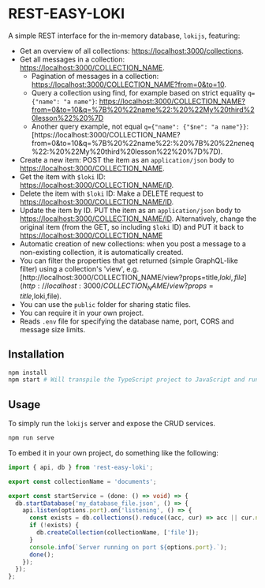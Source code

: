# REST-EASY-LOKI

A simple REST interface for the in-memory database, `lokijs`, featuring:

- Get an overview of all collections: [https://localhost:3000/collections](https://localhost:3000/collections).
- Get all messages in a collection: [https://localhost:3000/COLLECTION_NAME](https://localhost:3000/COLLECTION_NAME).
  - Pagination of messages in a collection: [https://localhost:3000/COLLECTION_NAME?from=0&to=10](https://localhost:3000/COLLECTION_NAME?from=0&to=10).
  - Query a collection using find, for example based on strict equality `q={"name": "a name"}`: [https://localhost:3000/COLLECTION_NAME?from=0&to=10&q=%7B%20%22name%22:%20%22My%20third%20lesson%22%20%7D](https://localhost:3000/COLLECTION_NAME?from=0&to=10&q=%7B%20%22name%22:%20%22My%20third%20lesson%22%20%7D)
  - Another query example, not equal `q={"name": {"$ne": "a name"}}`: [https://localhost:3000/COLLECTION_NAME?from=0&to=10&q=%7B%20%22name%22:%20%7B%20%22$ne%22:%20%22My%20third%20lesson%22%20%7D%7D](https://localhost:3000/COLLECTION_NAME?from=0&to=10&q=q=%7B%20%22name%22:%20%7B%20%22$neq%22:%20%22My%20third%20lesson%22%20%7D%7D).
- Create a new item: POST the item as an `application/json` body to [https://localhost:3000/COLLECTION_NAME](https://localhost:3000/COLLECTION_NAME).
- Get the item with `$loki` ID: [https://localhost:3000/COLLECTION_NAME/ID](https://localhost:3000/COLLECTION_NAME/1).
- Delete the item with `$loki` ID: Make a DELETE request to [https://localhost:3000/COLLECTION_NAME/ID](https://localhost:3000/COLLECTION_NAME/1).
- Update the item by ID. PUT the item as an `application/json` body to [https://localhost:3000/COLLECTION_NAME/ID](https://localhost:3000/COLLECTION_NAME/ID). Alternatively, change the original item (from the GET, so including `$loki` ID) and PUT it back to [https://localhost:3000/COLLECTION_NAME](https://localhost:3000/COLLECTION_NAME)
- Automatic creation of new collections: when you post a message to a non-existing collection, it is automatically created.
- You can filter the properties that get returned (simple GraphQL-like filter) using a collection's 'view', e.g. [http://localhost:3000/COLLECTION_NAME/view?props=title,$loki,file](http://localhost:3000/COLLECTION_NAME/view?props=title,$loki,file).
- You can use the `public` folder for sharing static files.
- You can require it in your own project.
- Reads `.env` file for specifying the database name, port, CORS and message size limits.

## Installation

```bash
npm install
npm start # Will transpile the TypeScript project to JavaScript and run node on every change.
```

## Usage

To simply run the `lokijs` server and expose the CRUD services.

```bash
npm run serve
```

To embed it in your own project, do something like the following:

```ts
import { api, db } from 'rest-easy-loki';

export const collectionName = 'documents';

export const startService = (done: () => void) => {
  db.startDatabase('my_database_file.json', () => {
    api.listen(options.port).on('listening', () => {
      const exists = db.collections().reduce((acc, cur) => acc || cur.name === collectionName, false);
      if (!exists) {
        db.createCollection(collectionName, ['file']);
      }
      console.info(`Server running on port ${options.port}.`);
      done();
    });
  });
};
```
